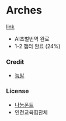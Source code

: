 # Arches

[link](https://echoproject.itch.io/arches)

- AI초벌번역 완료
- 1-2 챕터 완료 (24%)

### Credit
- [늑발](https://x.com/frostwolfclaw)

### License
- [나눔폰트](https://help.naver.com/service/30016/contents/18088?osType=PC&lang=ko)
- 인천교육힘찬체
